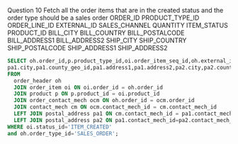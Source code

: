 Question 10
Fetch all the order items that are in the created status and the order type should be a sales order
ORDER_ID
PRODUCT_TYPE_ID
ORDER_LINE_ID
EXTERNAL_ID
SALES_CHANNEL
QUANTITY
ITEM_STATUS 
PRODUCT_ID
BILL_CITY
BILL_COUNTRY
BILL_POSTALCODE
BILL_ADDRESS1
BILL_ADDRESS2
SHIP_CITY
SHIP_COUNTRY
SHIP_POSTALCODE
SHIP_ADDRESS1
SHIP_ADDRESS2
```sql
SELECT oh.order_id,p.product_type_id,oi.order_item_seq_id,oh.external_id,oh.SALES_CHANNEL_ENUM_ID,oi.quantity,oi.status_id,p.product_id,
pa1.city,pa1.county_geo_id,pa1.address1,pa1.address2,pa2.city,pa2.county_geo_id,pa2.address1,pa2.address2
FROM 
  order_header oh
  JOIN order_item oi ON oi.order_id = oh.order_id
  JOIN product p ON p.product_id = oi.product_id
  JOIN order_contact_mech ocm ON oh.order_id = ocm.order_id
  JOIN contact_mech cm ON ocm.contact_mech_id = cm.contact_mech_id
  LEFT JOIN postal_address pa1 ON cm.contact_mech_id = pa1.contact_mech_id AND ocm.contact_mech_purpose_type_id = 'BILLING_LOCATION'
  LEFT JOIN postal_address pa2 ON pa1.contact_mech_id=pa2.contact_mech_id AND ocm.contact_mech_purpose_type_id = 'SHIPPING_LOCATION'
WHERE oi.status_id='ITEM_CREATED'
and oh.order_type_id='SALES_ORDER';
```
